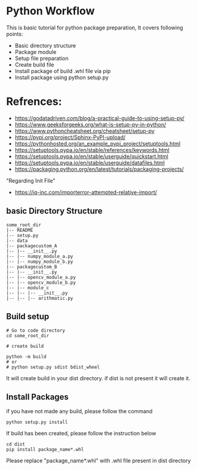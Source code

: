 # Python Workflow
This is basic tutorial for python package preparation, It covers following points:
- Basic directory structure
- Package module
- Setup file preparation
- Create build file
- Install package of build .whl file via pip
- Install package using python setup.py

# Refrences:
- https://godatadriven.com/blog/a-practical-guide-to-using-setup-py/
- https://www.geeksforgeeks.org/what-is-setup-py-in-python/
- https://www.pythoncheatsheet.org/cheatsheet/setup-py
- https://pypi.org/project/Sphinx-PyPI-upload/
- https://pythonhosted.org/an_example_pypi_project/setuptools.html
- https://setuptools.pypa.io/en/stable/references/keywords.html
- https://setuptools.pypa.io/en/stable/userguide/quickstart.html
- https://setuptools.pypa.io/en/stable/userguide/datafiles.html
- https://packaging.python.org/en/latest/tutorials/packaging-projects/

"Regarding Init File"
- https://iq-inc.com/importerror-attempted-relative-import/


## basic Directory Structure
```
some_root_dir
|-- README
|-- setup.py
|-- data
|-- packagecustom_A
|-- |-- __init__.py
|-- |-- numpy_module_a.py
|-- |-- numpy_module_b.py
|-- packagecustom_B
|-- |-- __init__.py
|-- |-- opencv_module_a.py
|-- |-- opencv_module_b.py
|-- |-- module_c
|-- |-- |-- __init__.py
|-- |-- |-- arithmatic.py
```

## Build setup
```
# Go to code directory
cd some_root_dir

# create build

python -m build
# or
# python setup.py sdist bdist_wheel
```
It will create build in your dist directory. if dist is not present it will create it.

## Install Packages
 
 if you have not made any build, please follow the command

 ```
 python setup.py install
 ```

 If build has been created, please follow the instruction below
 ```
 cd dist
 pip install package_name*.whl
 ```
 Please replace "package_name*.whl" with .whl file present in dist directory
